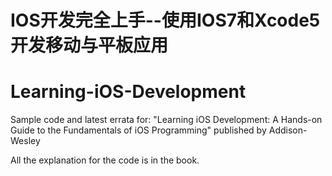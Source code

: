 # IOS开发完全上手--使用IOS7和Xcode5开发移动与平板应用

Learning-iOS-Development
========================

Sample code and latest errata for:
"Learning iOS Development: A Hands-on Guide to the Fundamentals of iOS Programming" published by Addison-Wesley

All the explanation for the code is in the book.


